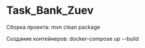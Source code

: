 # Task_Bank_Zuev
Сборка проекта: mvn clean package 


Создание контейнеров: docker-compose up --build
